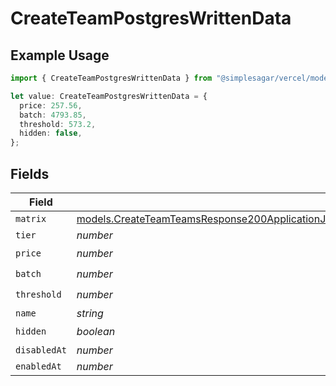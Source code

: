 # CreateTeamPostgresWrittenData

## Example Usage

```typescript
import { CreateTeamPostgresWrittenData } from "@simplesagar/vercel/models/createteamop.js";

let value: CreateTeamPostgresWrittenData = {
  price: 257.56,
  batch: 4793.85,
  threshold: 573.2,
  hidden: false,
};
```

## Fields

| Field                                                                                                                                                                                                                      | Type                                                                                                                                                                                                                       | Required                                                                                                                                                                                                                   | Description                                                                                                                                                                                                                |
| -------------------------------------------------------------------------------------------------------------------------------------------------------------------------------------------------------------------------- | -------------------------------------------------------------------------------------------------------------------------------------------------------------------------------------------------------------------------- | -------------------------------------------------------------------------------------------------------------------------------------------------------------------------------------------------------------------------- | -------------------------------------------------------------------------------------------------------------------------------------------------------------------------------------------------------------------------- |
| `matrix`                                                                                                                                                                                                                   | [models.CreateTeamTeamsResponse200ApplicationJSONResponseBodyBillingInvoiceItemsPostgresWrittenDataMatrix](../models/createteamteamsresponse200applicationjsonresponsebodybillinginvoiceitemspostgreswrittendatamatrix.md) | :heavy_minus_sign:                                                                                                                                                                                                         | N/A                                                                                                                                                                                                                        |
| `tier`                                                                                                                                                                                                                     | *number*                                                                                                                                                                                                                   | :heavy_minus_sign:                                                                                                                                                                                                         | N/A                                                                                                                                                                                                                        |
| `price`                                                                                                                                                                                                                    | *number*                                                                                                                                                                                                                   | :heavy_check_mark:                                                                                                                                                                                                         | N/A                                                                                                                                                                                                                        |
| `batch`                                                                                                                                                                                                                    | *number*                                                                                                                                                                                                                   | :heavy_check_mark:                                                                                                                                                                                                         | N/A                                                                                                                                                                                                                        |
| `threshold`                                                                                                                                                                                                                | *number*                                                                                                                                                                                                                   | :heavy_check_mark:                                                                                                                                                                                                         | N/A                                                                                                                                                                                                                        |
| `name`                                                                                                                                                                                                                     | *string*                                                                                                                                                                                                                   | :heavy_minus_sign:                                                                                                                                                                                                         | N/A                                                                                                                                                                                                                        |
| `hidden`                                                                                                                                                                                                                   | *boolean*                                                                                                                                                                                                                  | :heavy_check_mark:                                                                                                                                                                                                         | N/A                                                                                                                                                                                                                        |
| `disabledAt`                                                                                                                                                                                                               | *number*                                                                                                                                                                                                                   | :heavy_minus_sign:                                                                                                                                                                                                         | N/A                                                                                                                                                                                                                        |
| `enabledAt`                                                                                                                                                                                                                | *number*                                                                                                                                                                                                                   | :heavy_minus_sign:                                                                                                                                                                                                         | N/A                                                                                                                                                                                                                        |